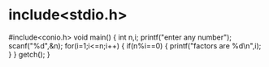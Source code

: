 # include<stdio.h>
#include<conio.h>
void main()
{
int n,i;
printf("enter any number");
scanf("%d",&n);
for(i=1;i<=n;i++)
{
if(n%i==0)
{
printf("factors are %d\n",i);
}
}
getch();
}
